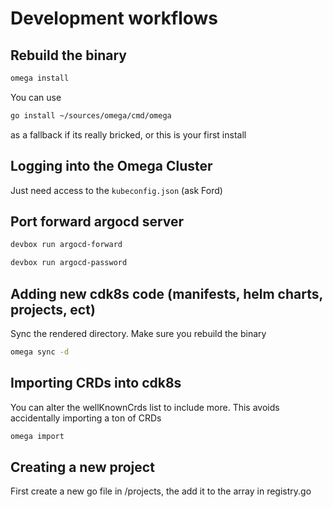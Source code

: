 # Development workflows


## Rebuild the binary
```sh
omega install
```

You can use 
```sh
go install ~/sources/omega/cmd/omega
```
as a fallback if its really bricked, or this is your first install

## Logging into the Omega Cluster
Just need access to the `kubeconfig.json` (ask Ford)

## Port forward argocd server
```sh
devbox run argocd-forward
```

```sh
devbox run argocd-password
```

## Adding new cdk8s code (manifests, helm charts, projects, ect)
Sync the rendered directory. Make sure you rebuild the binary
```sh
omega sync -d
```


## Importing CRDs into cdk8s
You can alter the wellKnownCrds list to include more. This avoids accidentally importing a ton of CRDs
```sh
omega import
```


## Creating a new project
First create a new go file in /projects, the add it to the array in registry.go



